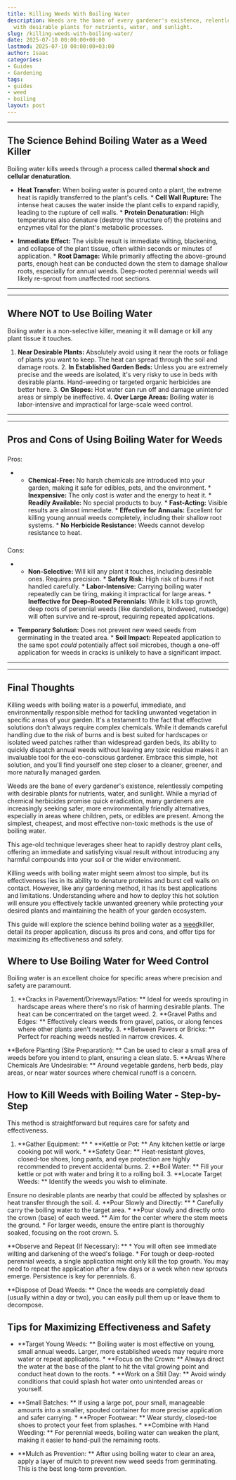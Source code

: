 ```yaml
---
title: Killing Weeds With Boiling Water
description: Weeds are the bane of every gardener's existence, relentlessly competing
  with desirable plants for nutrients, water, and sunlight.
slug: /killing-weeds-with-boiling-water/
date: 2025-07-10 00:00:00+00:00
lastmod: 2025-07-10 00:00:00+03:00
author: Isaac
categories:
- Guides
- Gardening
tags:
- guides
- weed
- boiling
layout: post
---
```

---

## The Science Behind Boiling Water as a Weed Killer
Boiling water kills weeds through a process called **thermal shock and cellular denaturation**.

* **Heat Transfer:** When boiling water is poured onto a plant, the extreme heat is rapidly transferred to the plant's cells. * **Cell Wall Rupture:** The intense heat causes the water inside the plant cells to expand rapidly, leading to the rupture of cell walls. * **Protein Denaturation:** High temperatures also denature (destroy the structure of) the proteins and enzymes vital for the plant's metabolic processes.

* **Immediate Effect:** The visible result is immediate wilting, blackening, and collapse of the plant tissue, often within seconds or minutes of application. * **Root Damage:** While primarily affecting the above-ground parts, enough heat can be conducted down the stem to damage shallow roots, especially for annual weeds. Deep-rooted perennial weeds will likely re-sprout from unaffected root sections.
---
---

## Where NOT to Use Boiling Water
Boiling water is a non-selective killer, meaning it will damage or kill any plant tissue it touches.
1. **Near Desirable Plants:** Absolutely avoid using it near the roots or foliage of plants you want to keep. The heat can spread through the soil and damage roots. 2. **In Established Garden Beds:** Unless you are extremely precise and the weeds are isolated, it's very risky to use in beds with desirable plants. Hand-weeding or targeted organic herbicides are better here. 3. **On Slopes:** Hot water can run off and damage unintended areas or simply be ineffective. 4.
**Over Large Areas:** Boiling water is labor-intensive and impractical for large-scale weed control.
---
---

## Pros and Cons of Using Boiling Water for Weeds

###
Pros:

- * **Chemical-Free:** No harsh chemicals are introduced into your garden, making it safe for edibles, pets, and the environment. * **Inexpensive:** The only cost is water and the energy to heat it. * **Readily Available:** No special products to buy. * **Fast-Acting:** Visible results are almost immediate. * **Effective for Annuals:** Excellent for killing young annual weeds completely, including their shallow root systems. * **No Herbicide Resistance:** Weeds cannot develop resistance to heat.

###
Cons:

- * **Non-Selective:** Will kill any plant it touches, including desirable ones. Requires precision. * **Safety Risk:** High risk of burns if not handled carefully. * **Labor-Intensive:** Carrying boiling water repeatedly can be tiring, making it impractical for large areas. * **Ineffective for Deep-Rooted Perennials:** While it kills top growth, deep roots of perennial weeds (like dandelions, bindweed, nutsedge) will often survive and re-sprout, requiring repeated applications.

* **Temporary Solution:** Does not prevent new weed seeds from germinating in the treated area. * **Soil Impact:** Repeated application to the same spot *could* potentially affect soil microbes, though a one-off application for weeds in cracks is unlikely to have a significant impact.
---
---

## Final Thoughts
Killing weeds with boiling water is a powerful, immediate, and environmentally responsible method for tackling unwanted vegetation in specific areas of your garden. It's a testament to the fact that effective solutions don't always require complex chemicals.
While it demands careful handling due to the risk of burns and is best suited for hardscapes or isolated weed patches rather than widespread garden beds, its ability to quickly dispatch annual weeds without leaving any toxic residue makes it an invaluable tool for the eco-conscious gardener. Embrace this simple, hot solution, and you'll find yourself one step closer to a cleaner, greener, and more naturally managed garden.

Weeds are the bane of every gardener's existence, relentlessly competing with desirable plants for nutrients, water, and sunlight. While a myriad of chemical herbicides promise quick eradication, many gardeners are increasingly seeking safer, more environmentally friendly alternatives, especially in areas where children, pets, or edibles are present. Among the simplest, cheapest, and most effective non-toxic methods is the use of boiling water.

This age-old technique leverages sheer heat to rapidly destroy plant cells, offering an immediate and satisfying visual result without introducing any harmful compounds into your soil or the wider environment.

Killing weeds with boiling water might seem almost too simple, but its effectiveness lies in its ability to denature proteins and burst cell walls on contact. However, like any gardening method, it has its best applications and limitations. Understanding where and how to deploy this hot solution will ensure you effectively tackle unwanted greenery while protecting your desired plants and maintaining the health of your garden ecosystem.

This guide will explore the science behind boiling water as a [weed](https://pestpolicy.com/how-to-make-a-nontoxic-weed-killer/)killer, detail its proper application, discuss its pros and cons, and offer tips for maximizing its effectiveness and safety.

##  Where to Use Boiling Water for Weed Control

Boiling water is an excellent choice for specific areas where precision and safety are paramount.

1. **Cracks in Pavement/Driveways/Patios: ** Ideal for weeds sprouting in hardscape areas where there's no risk of harming desirable plants. The heat can be concentrated on the target weed. 2. **Gravel Paths and Edges: ** Effectively clears weeds from gravel, patios, or along fences where other plants aren't nearby. 3. **Between Pavers or Bricks: ** Perfect for reaching weeds nestled in narrow crevices. 4.

**Before Planting (Site Preparation): ** Can be used to clear a small area of weeds before you intend to plant, ensuring a clean slate. 5. **Areas Where Chemicals Are Undesirable: ** Around vegetable gardens, herb beds, play areas, or near water sources where chemical runoff is a concern.

##  How to Kill Weeds with Boiling Water - Step-by-Step

This method is straightforward but requires care for safety and effectiveness.

1. **Gather Equipment: ** * **Kettle or Pot: ** Any kitchen kettle or large cooking pot will work. * **Safety Gear: ** Heat-resistant gloves, closed-toe shoes, long pants, and eye protection are highly recommended to prevent accidental burns. 2. **Boil Water: ** Fill your kettle or pot with water and bring it to a rolling boil. 3. **Locate Target Weeds: ** Identify the weeds you wish to eliminate.

Ensure no desirable plants are nearby that could be affected by splashes or heat transfer through the soil. 4. **Pour Slowly and Directly: ** * Carefully carry the boiling water to the target area. * **Pour slowly and directly onto the crown (base) of each weed. ** Aim for the center where the stem meets the ground. * For larger weeds, ensure the entire plant is thoroughly soaked, focusing on the root crown. 5.

**Observe and Repeat (If Necessary): ** * You will often see immediate wilting and darkening of the weed's foliage. * For tough or deep-rooted perennial weeds, a single application might only kill the top growth. You may need to repeat the application after a few days or a week when new sprouts emerge. Persistence is key for perennials. 6.

**Dispose of Dead Weeds: ** Once the weeds are completely dead (usually within a day or two), you can easily pull them up or leave them to decompose.

##  Tips for Maximizing Effectiveness and Safety

* **Target Young Weeds: ** Boiling water is most effective on young, small annual weeds. Larger, more established weeds may require more water or repeat applications. * **Focus on the Crown: ** Always direct the water at the base of the plant to hit the vital growing point and conduct heat down to the roots. * **Work on a Still Day: ** Avoid windy conditions that could splash hot water onto unintended areas or yourself.

* **Small Batches: ** If using a large pot, pour small, manageable amounts into a smaller, spouted container for more precise application and safer carrying. * **Proper Footwear: ** Wear sturdy, closed-toe shoes to protect your feet from splashes. * **Combine with Hand Weeding: ** For perennial weeds, boiling water can weaken the plant, making it easier to hand-pull the remaining roots.

* **Mulch as Prevention: ** After using boiling water to clear an area, apply a layer of mulch to prevent new weed seeds from germinating. This is the best long-term prevention.
